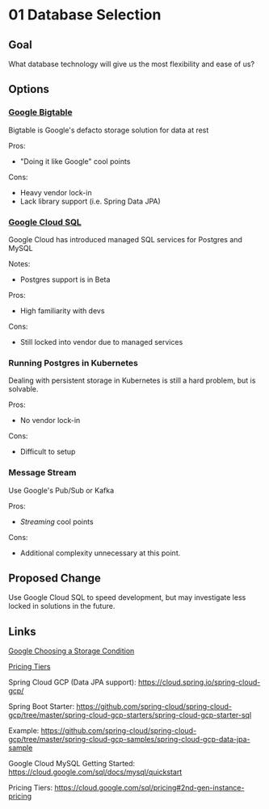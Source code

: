 # 01 Database Selection

## Goal

What database technology will give us the most flexibility and ease of us?

## Options

### [Google Bigtable](https://cloud.google.com/bigtable/)

Bigtable is Google's defacto storage solution for data at rest

Pros:
* "Doing it like Google" cool points

Cons:
* Heavy vendor lock-in
* Lack library support (i.e. Spring Data JPA)

### [Google Cloud SQL](https://cloud.google.com/sql/)

Google Cloud has introduced managed SQL services for Postgres and MySQL

Notes:
* Postgres support is in Beta

Pros: 
* High familiarity with devs

Cons:
* Still locked into vendor due to managed services

### Running Postgres in Kubernetes

Dealing with persistent storage in Kubernetes is still a hard problem, but is solvable. 

Pros:
* No vendor lock-in

Cons:
* Difficult to setup

### Message Stream

Use Google's Pub/Sub or Kafka 

Pros:
* _Streaming_ cool points

Cons:
* Additional complexity unnecessary at this point.

## Proposed Change

Use Google Cloud SQL to speed development, but may investigate less locked in solutions in the future.

## Links

[Google Choosing a Storage Condition](https://cloud.google.com/storage-options/)

[Pricing Tiers](https://cloud.google.com/sql/pricing#2nd-gen-instance-pricing)

Spring Cloud GCP (Data JPA support): https://cloud.spring.io/spring-cloud-gcp/

Spring Boot Starter: https://github.com/spring-cloud/spring-cloud-gcp/tree/master/spring-cloud-gcp-starters/spring-cloud-gcp-starter-sql

Example: https://github.com/spring-cloud/spring-cloud-gcp/tree/master/spring-cloud-gcp-samples/spring-cloud-gcp-data-jpa-sample

Google Cloud MySQL Getting Started: https://cloud.google.com/sql/docs/mysql/quickstart

Pricing Tiers: https://cloud.google.com/sql/pricing#2nd-gen-instance-pricing